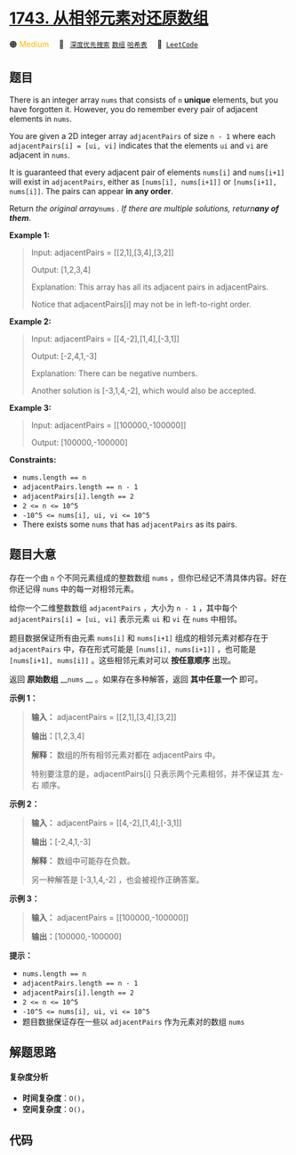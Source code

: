 # [1743. 从相邻元素对还原数组](https://leetcode.com/problems/restore-the-array-from-adjacent-pairs)

🟠 <font color=#ffb800>Medium</font>&emsp; 🔖&ensp; [`深度优先搜索`](/leetcode-js/outline/tag/depth-first-search.md) [`数组`](/leetcode-js/outline/tag/array.md) [`哈希表`](/leetcode-js/outline/tag/hash-table.md)&emsp; 🔗&ensp;[`LeetCode`](https://leetcode.com/problems/restore-the-array-from-adjacent-pairs)

## 题目

There is an integer array `nums` that consists of `n` **unique** elements, but
you have forgotten it. However, you do remember every pair of adjacent
elements in `nums`.

You are given a 2D integer array `adjacentPairs` of size `n - 1` where each
`adjacentPairs[i] = [ui, vi]` indicates that the elements `ui` and `vi` are
adjacent in `nums`.

It is guaranteed that every adjacent pair of elements `nums[i]` and
`nums[i+1]` will exist in `adjacentPairs`, either as `[nums[i], nums[i+1]]` or
`[nums[i+1], nums[i]]`. The pairs can appear **in any order**.

Return _the original array_`nums` _. If there are multiple solutions,
return**any of them**_.



**Example 1:**

> Input: adjacentPairs = [[2,1],[3,4],[3,2]]
> 
> Output: [1,2,3,4]
> 
> Explanation: This array has all its adjacent pairs in adjacentPairs.
> 
> Notice that adjacentPairs[i] may not be in left-to-right order.

**Example 2:**

> Input: adjacentPairs = [[4,-2],[1,4],[-3,1]]
> 
> Output: [-2,4,1,-3]
> 
> Explanation: There can be negative numbers.
> 
> Another solution is [-3,1,4,-2], which would also be accepted.

**Example 3:**

> Input: adjacentPairs = [[100000,-100000]]
> 
> Output: [100000,-100000]

**Constraints:**

  * `nums.length == n`
  * `adjacentPairs.length == n - 1`
  * `adjacentPairs[i].length == 2`
  * `2 <= n <= 10^5`
  * `-10^5 <= nums[i], ui, vi <= 10^5`
  * There exists some `nums` that has `adjacentPairs` as its pairs.


## 题目大意

存在一个由 `n` 个不同元素组成的整数数组 `nums` ，但你已经记不清具体内容。好在你还记得 `nums` 中的每一对相邻元素。

给你一个二维整数数组 `adjacentPairs` ，大小为 `n - 1` ，其中每个 `adjacentPairs[i] = [ui, vi]`
表示元素 `ui` 和 `vi` 在 `nums` 中相邻。

题目数据保证所有由元素 `nums[i]` 和 `nums[i+1]` 组成的相邻元素对都存在于 `adjacentPairs` 中，存在形式可能是
`[nums[i], nums[i+1]]` ，也可能是 `[nums[i+1], nums[i]]` 。这些相邻元素对可以 **按任意顺序** 出现。

返回 **原始数组** __`nums` __ 。如果存在多种解答，返回 **其中任意一个** 即可。

**示例 1：**

> 
> 
> 
> 
> 
> **输入：** adjacentPairs = [[2,1],[3,4],[3,2]]
> 
> **输出：**[1,2,3,4]
> 
> **解释：** 数组的所有相邻元素对都在 adjacentPairs 中。
> 
> 特别要注意的是，adjacentPairs[i] 只表示两个元素相邻，并不保证其 左-右 顺序。
> 
> 

**示例 2：**

> 
> 
> 
> 
> 
> **输入：** adjacentPairs = [[4,-2],[1,4],[-3,1]]
> 
> **输出：**[-2,4,1,-3]
> 
> **解释：** 数组中可能存在负数。
> 
> 另一种解答是 [-3,1,4,-2] ，也会被视作正确答案。
> 
> 

**示例 3：**

> 
> 
> 
> 
> 
> **输入：** adjacentPairs = [[100000,-100000]]
> 
> **输出：**[100000,-100000]
> 
> 

**提示：**

  * `nums.length == n`
  * `adjacentPairs.length == n - 1`
  * `adjacentPairs[i].length == 2`
  * `2 <= n <= 10^5`
  * `-10^5 <= nums[i], ui, vi <= 10^5`
  * 题目数据保证存在一些以 `adjacentPairs` 作为元素对的数组 `nums`


## 解题思路

#### 复杂度分析

- **时间复杂度**：`O()`，
- **空间复杂度**：`O()`，

## 代码

```javascript

```